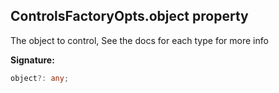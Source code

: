 
## ControlsFactoryOpts.object property

The object to control, See the docs for each type for more info

**Signature:**

```typescript
object?: any;
```
